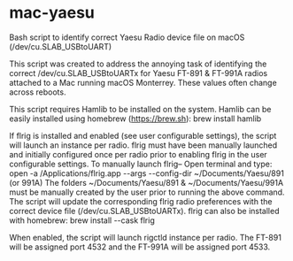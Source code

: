 # mac-yaesu
Bash script to identify correct Yaesu Radio device file on macOS (/dev/cu.SLAB_USBtoUART)

This script was created to address the annoying task of identifying the correct /dev/cu.SLAB_USBtoUARTx for Yaesu FT-891 & FT-991A radios attached to a Mac running macOS Monterrey. These values often change across reboots.

This script requires Hamlib to be installed on the system. Hamlib can be easily installed using homebrew (https://brew.sh): brew install hamlib

 
If flrig is installed and enabled (see user configurable settings), the script will launch an instance per radio. 
flrig must have been manually launched and initially configured once per radio prior to enabling flrig in the user configurable settings. 
To manually launch flrig– Open terminal and type: open -a /Applications/flrig.app --args --config-dir ~/Documents/Yaesu/891 (or 991A)
The folders ~/Documents/Yaesu/891 & ~/Documents/Yaesu/991A must be manually created by the user prior to running the above command.
The script will update the corresponding flrig radio preferences with the correct device file (/dev/cu.SLAB_USBtoUARTx). 
flrig can also be installed with homebrew: brew install --cask flrig

When enabled, the script will launch rigctld instance per radio. The FT-891 will be assigned port 4532 and the FT-991A will be assigned port 4533.
